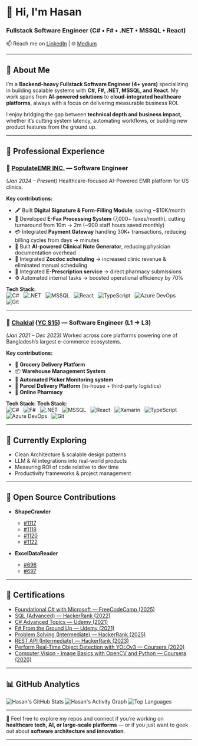 # 👋 Hi, I'm Hasan

### Fullstack Software Engineer (C# • F# • .NET • MSSQL • React)

📫 Reach me on [LinkedIn](https://www.linkedin.com/in/hasan-75) | 🌐 [Medium](http://doodlesofhasan.com)


---

## 🚀 About Me

I’m a **Backend-heavy Fullstack Software Engineer (4+ years)** specializing in building scalable systems with **C#, F#, .NET, MSSQL, and React**.
My work spans from **AI-powered solutions** to **cloud-integrated healthcare platforms**, always with a focus on delivering measurable business ROI.

I enjoy bridging the gap between **technical depth and business impact**, whether it’s cutting system latency, automating workflows, or building new product features from the ground up.

---

## 💼 Professional Experience

### 🏢 **[PopulateEMR INC.](https://populateemr.com/)** — Software Engineer

*(Jan 2024 – Present)*
Healthcare-focused AI-Powered EMR platform for US clinics.

**Key contributions:**
* 🖋 Built **Digital Signature & Form-Filling Module**, saving \~\$10K/month
* 📠 Developed **E-Fax Processing System** (7,000+ faxes/month), cutting turnaround from 10m → 2m (\~900 staff hours saved monthly)
* 💳 Integrated **Payment Gateway** handling 30K+ transactions, reducing billing cycles from days → minutes
* 🤖 Built **AI-powered Clinical Note Generator**, reducing physician documentation overhead
* 📅 Integrated **Zocdoc scheduling** → increased clinic revenue & eliminated manual scheduling
* 💊 Integrated **E-Prescription service** → direct pharmacy submissions
* ⚙ Automated internal tasks → boosted operational efficiency by 70%

**Tech Stack:**  
![C#](https://img.shields.io/badge/C%23-239120?style=flat-square&logo=c-sharp&logoColor=white) &nbsp;
![.NET](https://img.shields.io/badge/.NET-512BD4?style=flat-square&logo=dotnet&logoColor=white) &nbsp;
![MSSQL](https://img.shields.io/badge/MSSQL-CC2927?style=flat-square&logo=microsoft-sql-server&logoColor=white) &nbsp;
![React](https://img.shields.io/badge/React-20232A?style=flat-square&logo=react&logoColor=61DAFB) &nbsp;
![TypeScript](https://img.shields.io/badge/TypeScript-3178C6?style=flat-square&logo=typescript&logoColor=white) &nbsp;
![Azure DevOps](https://img.shields.io/badge/Azure_DevOps-0078D7?style=flat-square&logo=azuredevops&logoColor=white) &nbsp;
![Git](https://img.shields.io/badge/Git-F05032?style=flat-square&logo=git&logoColor=white)


---

### 🏢 **[Chaldal](https://chaldal.tech/) ([YC S15](https://www.ycdb.co/company/chaldal))** — Software Engineer (L1 → L3)

*(Jan 2021 – Dec 2023)*
Worked across core platforms powering one of Bangladesh’s largest e-commerce ecosystems.

**Key contributions:**
* 🛒 **Grocery Delivery Platform**
* 📦 **Warehouse Management System**
* 🧺 **Automated Picker Monitoring system**
* 🚚 **Parcel Delivery Platform** (in-house + third-party logistics)
* 💊 **Online Pharmacy**

**Tech Stack:**
**Tech Stack:**  
![C#](https://img.shields.io/badge/C%23-239120?style=flat-square&logo=c-sharp&logoColor=white) &nbsp;
![F#](https://img.shields.io/badge/F%23-378BBA?style=flat-square&logo=fsharp&logoColor=white) &nbsp;
![.NET](https://img.shields.io/badge/.NET-512BD4?style=flat-square&logo=dotnet&logoColor=white) &nbsp;
![MSSQL](https://img.shields.io/badge/MSSQL-CC2927?style=flat-square&logo=microsoft-sql-server&logoColor=white) &nbsp;
![React](https://img.shields.io/badge/React-20232A?style=flat-square&logo=react&logoColor=61DAFB) &nbsp;
![Xamarin](https://img.shields.io/badge/Xamarin-3498DB?style=flat-square&logo=xamarin&logoColor=white) &nbsp;
![TypeScript](https://img.shields.io/badge/TypeScript-3178C6?style=flat-square&logo=typescript&logoColor=white) &nbsp;
![Azure DevOps](https://img.shields.io/badge/Azure_DevOps-0078D7?style=flat-square&logo=azuredevops&logoColor=white) &nbsp;
![Git](https://img.shields.io/badge/Git-F05032?style=flat-square&logo=git&logoColor=white)


---

## 🌱 Currently Exploring

* Clean Architecture & scalable design patterns
* LLM & AI integrations into real-world products
* Measuring ROI of code relative to dev time
* Productivity frameworks & project management

---

## 🔧 Open Source Contributions
* **ShapeCrawler**
  - [#1117](https://github.com/ShapeCrawler/ShapeCrawler/pull/1117)
  - [#1118](https://github.com/ShapeCrawler/ShapeCrawler/pull/1118)
  - [#1120](https://github.com/ShapeCrawler/ShapeCrawler/pull/1120)
  - [#1122](https://github.com/ShapeCrawler/ShapeCrawler/pull/1122)

* **ExcelDataReader**
  - [#696](https://github.com/ExcelDataReader/ExcelDataReader/pull/696)
  - [#697](https://github.com/ExcelDataReader/ExcelDataReader/pull/697)

---

## 📜 Certifications

- [Foundational C# with Microsoft — FreeCodeCamp (2025)](https://www.freecodecamp.org/certification/hasan-75/foundational-c-sharp-with-microsoft)  
- [SQL (Advanced) — HackerRank (2022)](https://www.hackerrank.com/certificates/iframe/021c20e075e5)  
- [C# Advanced Topics — Udemy (2021)](https://ude.my/UC-4ca12967-8ef8-44b7-8094-0cd9ff7dc19d)  
- [F# From the Ground Up — Udemy (2021)](https://www.ude.my/UC-05d9f2ba-4796-4d4f-8be0-0e3236a25158/)  
- [Problem Solving (Intermediate) — HackerRank (2025)](https://www.hackerrank.com/certificates/e13280fe9c8c)
- [REST API (Intermediate) — HackerRank (2023)](https://www.hackerrank.com/certificates/200c92f5b713)  
- [Perform Real-Time Object Detection with YOLOv3 — Coursera (2020)](https://www.coursera.org/account/accomplishments/certificate/UHE8ZP9TLKTE)  
- [Computer Vision - Image Basics with OpenCV and Python — Coursera (2020)](https://www.coursera.org/account/accomplishments/certificate/U3GL3QKS6DDD)  


---

## 📊 GitHub Analytics
![Hasan's GitHub Stats](https://github-readme-stats.vercel.app/api?username=Hasan-75\&show_icons=true\&theme=radical)
![Hasan's Activity Graph](https://github-readme-activity-graph.vercel.app/graph?username=Hasan-75\&theme=github-dark)
![Top Languages](https://github-readme-stats.vercel.app/api/top-langs/?username=Hasan-75\&layout=compact\&theme=vision-friendly-dark)

---

💬 Feel free to explore my repos and connect if you’re working on **healthcare tech, AI, or large-scale platforms** — or if you just want to geek out about **software architecture and innovation**.

---
